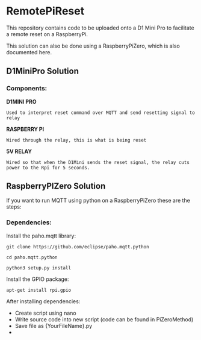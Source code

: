 # RemotePiReset
This repository contains code to be uploaded onto a D1 Mini Pro to facilitate a remote reset on a RaspberryPi. 

This solution can also be done using a RaspberryPiZero, which is also documented here.

## D1MiniPro Solution

### Components:

**D1MINI PRO**

    Used to interpret reset command over MQTT and send resetting signal to relay
    
**RASPBERRY PI**

    Wired through the relay, this is what is being reset
    
**5V RELAY**

    Wired so that when the D1Mini sends the reset signal, the relay cuts power to the Rpi for 5 seconds.
    
    
## RaspberryPIZero Solution

If you want to run MQTT using python on a RaspberryPiZero these are the steps:

### Dependencies:

Install the paho.mqtt library:

`git clone https://github.com/eclipse/paho.mqtt.python`

`cd paho.mqtt.python`

`python3 setup.py install`

Install the GPIO package:

`apt-get install rpi.gpio`

After installing dependencies: 

- Create script using nano
- Write source code into new script (code can be found in PiZeroMethod)
- Save file as {YourFileName}.py
- 



